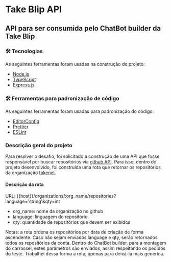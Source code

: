 # Take Blip API


## API para ser consumida pelo ChatBot builder da Take Blip

### 🛠 Tecnologias

As seguintes ferramentas foram usadas na construção do projeto:

- [Node.js](https://nodejs.org/en/)
- [TypeScript](https://www.typescriptlang.org/)
- [Express.js](https://expressjs.com/pt-br/)

### 🛠 Ferramentas para padronização de código

As seguintes ferramentas foram usadas para padronização do código:

- [EditorConfig](https://editorconfig.org/)
- [Prettier](https://prettier.io/)
- [ESLint](https://eslint.org/)

### Descrição geral do projeto

Para resolver o desafio, foi solicitado a construção de uma API que fosse responsável por buscar repositórios via [github API](https://docs.github.com/pt/rest).
Para isso, dentro do projeto desenvolvido, foi construída uma rota que retornar os repositórios da organização [takenet](https://github.com/takenet).

#### Descrição da rota

URL: {{host}}/organizations/:org_name/repositories?language='string'&qty=int
- org_name: nome da organização no github
- language: línguagem do repositório.
- qty: quantidade de repositórios que devem ser exibidos

Notas: a rota ordena os repositórios por data de criação de forma ascendente. Caso não sejam enviados language e qty, serão retornados todos os repositórios da conta.
Dentro do ChatBot builder, para a montagem do carrossel, estes parâmetros são enviados, assim respeitando os pedidos do teste. Trabalhei dessa forma a rota, apenas para deixá-la mais genérica.
